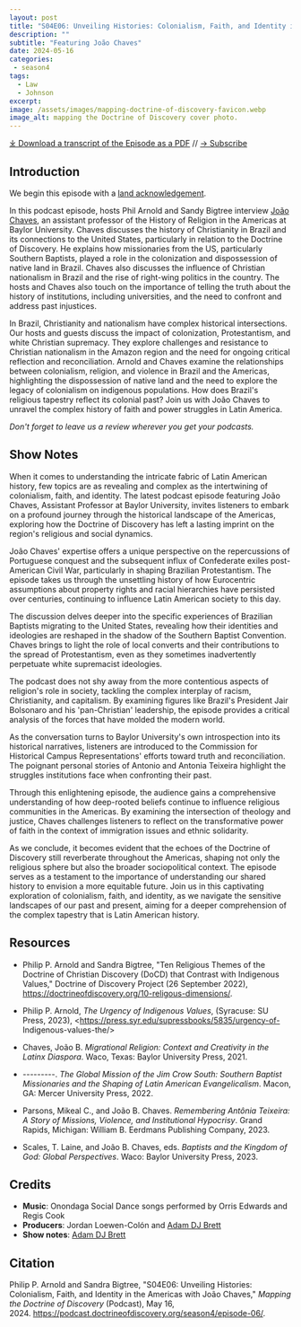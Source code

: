 ```yaml
---
layout: post
title: "S04E06: Unveiling Histories: Colonialism, Faith, and Identity in the Americas with João Chaves" 
description: ""
subtitle: "Featuring João Chaves"
date: 2024-05-16
categories: 
 - season4
tags: 
  - Law
  - Johnson
excerpt: 
image: /assets/images/mapping-doctrine-of-discovery-favicon.webp
image_alt: mapping the Doctrine of Discovery cover photo.
---
```


<div id="buzzsprout-player-15041048"></div><script src="https://www.buzzsprout.com/1926214/15041048-s04e06-unveiling-histories-colonialism-faith-and-identity-in-the-americas-with-joao-chaves.js?container_id=buzzsprout-player-15041048&player=small" type="text/javascript" charset="utf-8"></script>

[⤓ Download a transcript of the Episode as a PDF](/assets/pdfs/S04E06_Unveiling_Histories_Colonialism,_Faith,_and_Identity_in_the_Americas_with_Joao_Chaves.pdf) // [→ Subscribe](/subscribe/)
  
## Introduction
We begin this episode with a [land acknowledgement](https://podcast.doctrineofdiscovery.org/land/).

In this podcast episode, hosts Phil Arnold and Sandy Bigtree interview [João Chaves](https://religion.artsandsciences.baylor.edu/person/joao-chaves-phd), an assistant professor of the History of Religion in the Americas at Baylor University. Chaves discusses the history of Christianity in Brazil and its connections to the United States, particularly in relation to the Doctrine of Discovery. He explains how missionaries from the US, particularly Southern Baptists, played a role in the colonization and dispossession of native land in Brazil. Chaves also discusses the influence of Christian nationalism in Brazil and the rise of right-wing politics in the country. The hosts and Chaves also touch on the importance of telling the truth about the history of institutions, including universities, and the need to confront and address past injustices.

In Brazil, Christianity and nationalism have complex historical intersections. Our hosts and guests discuss the impact of colonization, Protestantism, and white Christian supremacy. They explore challenges and resistance to Christian nationalism in the Amazon region and the need for ongoing critical reflection and reconciliation. Arnold and Chaves examine the relationships between colonialism, religion, and violence in Brazil and the Americas, highlighting the dispossession of native land and the need to explore the legacy of colonialism on indigenous populations. How does Brazil's religious tapestry reflect its colonial past? Join us with João Chaves to unravel the complex history of faith and power struggles in Latin America.

*Don't forget to leave us a review wherever you get your podcasts.*

## Show Notes
When it comes to understanding the intricate fabric of Latin American history, few topics are as revealing and complex as the intertwining of colonialism, faith, and identity. The latest podcast episode featuring João Chaves, Assistant Professor at Baylor University, invites listeners to embark on a profound journey through the historical landscape of the Americas, exploring how the Doctrine of Discovery has left a lasting imprint on the region's religious and social dynamics.

João Chaves' expertise offers a unique perspective on the repercussions of Portuguese conquest and the subsequent influx of Confederate exiles post-American Civil War, particularly in shaping Brazilian Protestantism. The episode takes us through the unsettling history of how Eurocentric assumptions about property rights and racial hierarchies have persisted over centuries, continuing to influence Latin American society to this day.

The discussion delves deeper into the specific experiences of Brazilian Baptists migrating to the United States, revealing how their identities and ideologies are reshaped in the shadow of the Southern Baptist Convention. Chaves brings to light the role of local converts and their contributions to the spread of Protestantism, even as they sometimes inadvertently perpetuate white supremacist ideologies.

The podcast does not shy away from the more contentious aspects of religion's role in society, tackling the complex interplay of racism, Christianity, and capitalism. By examining figures like Brazil's President Jair Bolsonaro and his 'pan-Christian' leadership, the episode provides a critical analysis of the forces that have molded the modern world.

As the conversation turns to Baylor University's own introspection into its historical narratives, listeners are introduced to the Commission for Historical Campus Representations' efforts toward truth and reconciliation. The poignant personal stories of Antonio and Antonia Teixeira highlight the struggles institutions face when confronting their past.

Through this enlightening episode, the audience gains a comprehensive understanding of how deep-rooted beliefs continue to influence religious communities in the Americas. By examining the intersection of theology and justice, Chaves challenges listeners to reflect on the transformative power of faith in the context of immigration issues and ethnic solidarity.

As we conclude, it becomes evident that the echoes of the Doctrine of Discovery still reverberate throughout the Americas, shaping not only the religious sphere but also the broader sociopolitical context. The episode serves as a testament to the importance of understanding our shared history to envision a more equitable future. Join us in this captivating exploration of colonialism, faith, and identity, as we navigate the sensitive landscapes of our past and present, aiming for a deeper comprehension of the complex tapestry that is Latin American history.

## Resources
- Philip P. Arnold and Sandra Bigtree, "Ten Religious Themes of the Doctrine of Christian Discovery (DoCD) that Contrast with Indigenous Values," Doctrine of Discovery Project (26 September 2022), <https://doctrineofdiscovery.org/10-religous-dimensions/>.

- Philip P. Arnold, _The Urgency of Indigenous Values_, (Syracuse: SU Press, 2023), <https://press.syr.edu/supressbooks/5835/urgency-of- Indigenous-values-the/>

- Chaves, João B. *Migrational Religion: Context and Creativity in the Latinx Diaspora*. Waco, Texas: Baylor University Press, 2021.

- ---------. *The Global Mission of the Jim Crow South: Southern Baptist Missionaries and the Shaping of Latin American Evangelicalism*. Macon, GA: Mercer University Press, 2022.

- Parsons, Mikeal C., and João B. Chaves. *Remembering Antônia Teixeira: A Story of Missions, Violence, and Institutional Hypocrisy*. Grand Rapids, Michigan: William B. Eerdmans Publishing Company, 2023.

- Scales, T. Laine, and João B. Chaves, eds. *Baptists and the Kingdom of God: Global Perspectives*. Waco: Baylor University Press, 2023.

## Credits

- **Music**: Onondaga Social Dance songs performed by Orris Edwards and Regis Cook
- **Producers**: Jordan Loewen-Colón and [Adam DJ Brett](https://adamdjbrett.com)
- **Show notes**: [Adam DJ Brett](https://adamdjbrett.com)

## Citation

Philip P. Arnold and Sandra Bigtree, "S04E06: Unveiling Histories: Colonialism, Faith, and Identity in the Americas with João Chaves," _Mapping the Doctrine of Discovery_ (Podcast), May 16, 2024. <https://podcast.doctrineofdiscovery.org/season4/episode-06/>.
